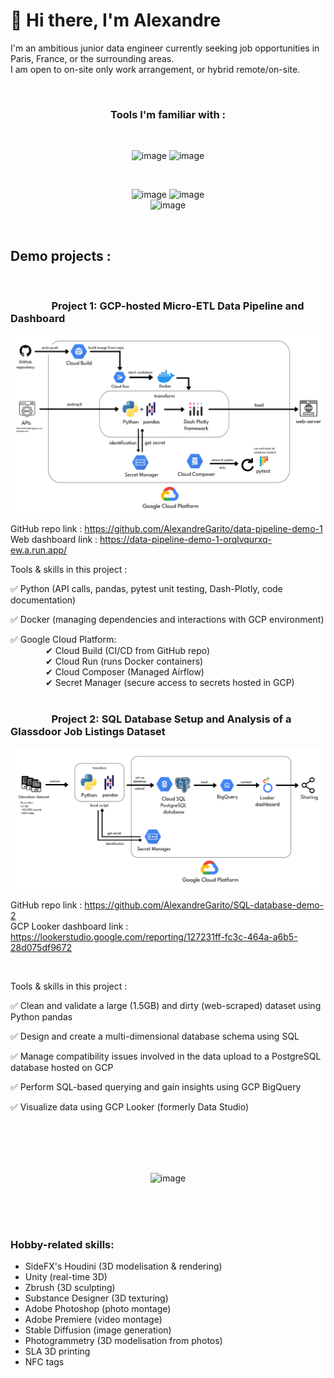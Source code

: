 # 👋 Hi there, I'm Alexandre


I'm an ambitious junior data engineer currently seeking job opportunities in Paris, France, or the surrounding areas.  
I am open to on-site only work arrangement, or hybrid remote/on-site.

<br>

<div align="center">

### Tools I'm familiar with :  

<br>
  
![image](https://img.shields.io/badge/Python-FFD43B?style=for-the-badge&logo=python&logoColor=blue)
![image](https://img.shields.io/badge/PostgreSQL-316192?style=for-the-badge&logo=postgresql&logoColor=white)
  
<br>

![image](https://img.shields.io/badge/Docker-2CA5E0?style=for-the-badge&logo=docker&logoColor=white)
![image](https://img.shields.io/badge/Google_Cloud-4285F4?style=for-the-badge&logo=google-cloud&logoColor=white)  
![image](https://img.shields.io/badge/Airflow-017CEE?style=for-the-badge&logo=Apache%20Airflow&logoColor=white)



<!-- ![image](https://img.shields.io/badge/Numpy-777BB4?style=for-the-badge&logo=numpy&logoColor=white)
![image](https://img.shields.io/badge/Pandas-2C2D72?style=for-the-badge&logo=pandas&logoColor=white)
![image](https://img.shields.io/badge/Plotly-239120?style=for-the-badge&logo=plotly&logoColor=white) -->

</div>


<br>


## Demo projects :

<br>

###     Project 1: GCP-hosted Micro-ETL Data Pipeline and Dashboard  

![illustration pipeline1](https://github.com/AlexandreGarito/data-pipeline-demo-1/blob/main/images/illustration%20pipeline%20demo-1.png)


GitHub repo link : https://github.com/AlexandreGarito/data-pipeline-demo-1  
Web dashboard link : https://data-pipeline-demo-1-orqlvqurxq-ew.a.run.app/

Tools & skills in this project :  

✅ Python (API calls, pandas, pytest unit testing, Dash-Plotly, code documentation) 

✅ Docker (managing dependencies and interactions with GCP environment)  

✅ Google Cloud Platform:  
    ✔ Cloud Build (CI/CD from GitHub repo)  
    ✔ Cloud Run (runs Docker containers)  
    ✔ Cloud Composer (Managed Airflow)  
    ✔ Secret Manager (secure access to secrets hosted in GCP)  
    
        

###     Project 2: SQL Database Setup and Analysis of a Glassdoor Job Listings Dataset

![illustration pipeline2](https://github.com/AlexandreGarito/SQL-database-demo-2/blob/main/images/illustration%20pipeline%20demo-2.png)

GitHub repo link : https://github.com/AlexandreGarito/SQL-database-demo-2  
GCP Looker dashboard link : https://lookerstudio.google.com/reporting/127231ff-fc3c-464a-a6b5-28d075df9672

<br>

Tools & skills in this project : 

  ✅ Clean and validate a large (1.5GB) and dirty (web-scraped) dataset using Python pandas  
  
  ✅ Design and create a multi-dimensional database schema using SQL  
  
  ✅ Manage compatibility issues involved in the data upload to a PostgreSQL database hosted on GCP  
  
  ✅ Perform SQL-based querying and gain insights using GCP BigQuery  
  
  ✅ Visualize data using GCP Looker (formerly Data Studio)  

<br>

<div align="center">



  
<br>
<br>
<br>

![image](https://github-profile-summary-cards.vercel.app/api/cards/profile-details?username=AlexandreGarito&theme=vue)

</div>

<br>
<br>
<br>


### Hobby-related skills:
- SideFX's Houdini (3D modelisation & rendering)
- Unity (real-time 3D)
- Zbrush (3D sculpting)
- Substance Designer (3D texturing)
- Adobe Photoshop (photo montage)
- Adobe Premiere (video montage)
- Stable Diffusion (image generation)
- Photogrammetry (3D modelisation from photos)
- SLA 3D printing
- NFC tags




